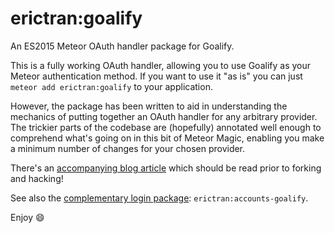 # erictran:goalify

An ES2015 Meteor OAuth handler package for Goalify.

This is a fully working OAuth handler, allowing you to use Goalify as your Meteor authentication method. If you want to use it "as is" you can just `meteor add erictran:goalify` to your application.

However, the package has been written to aid in understanding the mechanics of putting together an OAuth handler for any arbitrary provider. The trickier parts of the codebase are (hopefully) annotated well enough to comprehend what's going on in this bit of Meteor Magic, enabling you make a minimum number of changes for your chosen provider.

There's an [accompanying blog article](http://robfallows.github.io/2015/12/17/writing-an-oauth-2-handler.html) which should be read prior to forking and hacking!

See also the [complementary login package](https://github.com/goalifyplus/meteor-accounts-goalify): `erictran:accounts-goalify`.

Enjoy :smile:
